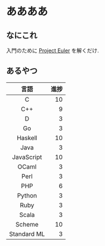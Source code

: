 # ああああ
## なにこれ
入門のために [Project Euler](https://projecteuler.net) を解くだけ.

## あるやつ

|     言語    | 進捗 |
| :---------: | ---: |
|      C      |   10 |
|     C++     |    9 |
|      D      |    3 |
|      Go     |    3 |
|   Haskell   |   10 |
|     Java    |    3 |
|  JavaScript |   10 |
|    OCaml    |    3 |
|     Perl    |    3 |
|     PHP     |    6 |
|    Python   |    3 |
|     Ruby    |    3 |
|    Scala    |    3 |
|    Scheme   |   10 |
| Standard ML |    3 |
